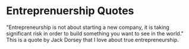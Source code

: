 # Entreprenuership Quotes

"Entrepreneurship is not about starting a new company, it is taking significant risk in order to build something you want to see in the world."
This is a quote by Jack Dorsey that I love about true entrepreneurship.
